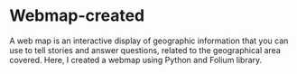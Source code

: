 # Webmap-created
A web map is an interactive display of geographic information that you can use to tell stories and answer questions, related to the geographical area covered.  Here, I created a webmap using Python and Folium library.
